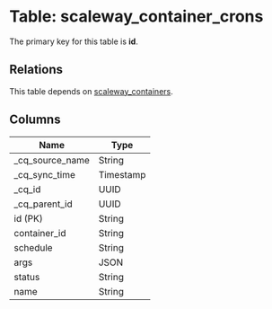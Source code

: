 # Table: scaleway_container_crons

The primary key for this table is **id**.

## Relations

This table depends on [scaleway_containers](scaleway_containers.md).

## Columns

| Name          | Type          |
| ------------- | ------------- |
|_cq_source_name|String|
|_cq_sync_time|Timestamp|
|_cq_id|UUID|
|_cq_parent_id|UUID|
|id (PK)|String|
|container_id|String|
|schedule|String|
|args|JSON|
|status|String|
|name|String|